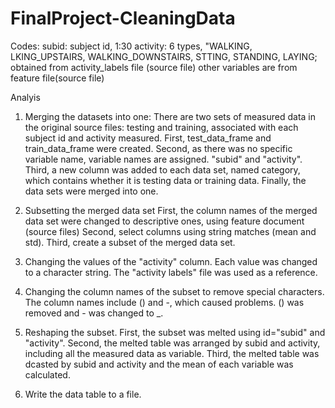 # FinalProject-CleaningData

Codes:
subid: subject id, 1:30 
activity: 6 types, "WALKING, LKING_UPSTAIRS, WALKING_DOWNSTAIRS, STTING, STANDING, LAYING; obtained from activity_labels file (source file)
other variables are from feature file(source file)

Analyis
1. Merging the datasets into one:
There are two sets of measured data in the original source files: testing and training, associated with each subject id and activity measured. 
First, test_data_frame and train_data_frame were created.
Second, as there was no specific variable name, variable names are assigned. "subid" and "activity".
Third, a new column was added to each data set, named category, which contains whether it is testing data or training data.
Finally, the data sets were merged into one. 

2. Subsetting the merged data set 
First, the column names of the merged data set were changed to descriptive ones, using feature document (source files)
Second, select columns using string matches (mean and std).
Third, create a subset of the merged data set.

3. Changing the values of the "activity" column.
Each value was changed to a character string. The "activity labels" file was used as a reference. 

4. Changing the column names of the subset to remove special characters.
The column names include () and -, which caused problems. () was removed and - was changed to _. 

5. Reshaping the subset. 
First, the subset was melted using id="subid" and "activity". 
Second, the melted table was arranged by subid and activity, including all the measured data as variable.
Third, the melted table was dcasted by subid and activity and the mean of each variable was calculated.

6. Write the data table to a file.
